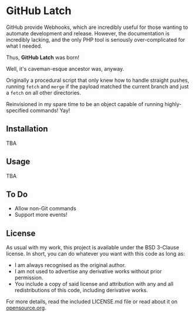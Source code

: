 GitHub Latch
============

GitHub provide Webhooks, which are incredibly useful for those wanting to automate development and release. However, the documentation is incredibly lacking, and the only PHP tool is seriously over-complicated for what I needed.

Thus, __GitHub Latch__ was born!

Well, it's caveman-esque ancestor was, anyway.

Originally a procedural script that only knew how to handle straight pushes, running `fetch` and `merge` if the payload matched the current branch and just a `fetch` on all other directories.

Reinvisioned in my spare time to be an object capable of running highly-specified commands! Yay!

## Installation ##

TBA

## Usage ##

TBA

## To Do ##

* Allow non-Git commands
* Support more events!

## License ##

As usual with my work, this project is available under the BSD 3-Clause license. In short, you can do whatever you want with this code as long as:

* I am always recognised as the original author.
* I am not used to advertise any derivative works without prior permission.
* You include a copy of said license and attribution with any and all redistributions of this code, including derivative works.

For more details, read the included LICENSE.md file or read about it on [opensource.org](http://opensource.org/licenses/BSD-3-Clause).